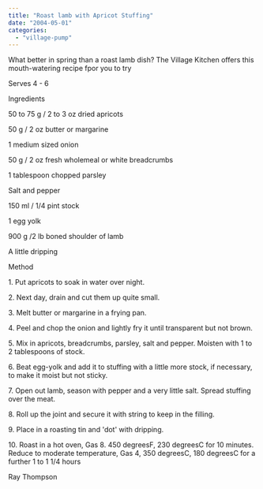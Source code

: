 ```yaml
---
title: "Roast lamb with Apricot Stuffing"
date: "2004-05-01"
categories: 
  - "village-pump"
---
```


What better in spring than a roast lamb dish? The Village Kitchen offers this mouth-watering recipe fpor you to try

Serves 4 - 6

Ingredients

50 to 75 g / 2 to 3 oz dried apricots

50 g / 2 oz butter or margarine

1 medium sized onion

50 g / 2 oz fresh wholemeal or white breadcrumbs

1 tablespoon chopped parsley

Salt and pepper

150 ml / 1/4 pint stock

1 egg yolk

900 g /2 lb boned shoulder of lamb

A little dripping

Method

1\. Put apricots to soak in water over night.

2\. Next day, drain and cut them up quite small.

3\. Melt butter or margarine in a frying pan.

4\. Peel and chop the onion and lightly fry it until transparent but not brown.

5\. Mix in apricots, breadcrumbs, parsley, salt and pepper. Moisten with 1 to 2 tablespoons of stock.

6\. Beat egg-yolk and add it to stuffing with a little more stock, if necessary, to make it moist but not sticky.

7\. Open out lamb, season with pepper and a very little salt. Spread stuffing over the meat.

8\. Roll up the joint and secure it with string to keep in the filling.

9\. Place in a roasting tin and 'dot' with dripping.

10\. Roast in a hot oven, Gas 8. 450 degreesF, 230 degreesC for 10 minutes. Reduce to moderate temperature, Gas 4, 350 degreesC, 180 degreesC for a further 1 to 1 1/4 hours

Ray Thompson
